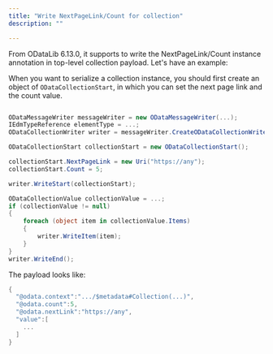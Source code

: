 ```yaml
---
title: "Write NextPageLink/Count for collection"
description: ""

---
```


From ODataLib 6.13.0, it supports to write the NextPageLink/Count instance annotation in top-level collection payload. Let's have an example:

When you want to serialize a collection instance, you should first create an object of `ODataCollectionStart`, in which you can set the next page link and the count value.

```C#

ODataMessageWriter messageWriter = new ODataMessageWriter(...);
IEdmTypeReference elementType = ...;
ODataCollectionWriter writer = messageWriter.CreateODataCollectionWriter(elementType);

ODataCollectionStart collectionStart = new ODataCollectionStart();

collectionStart.NextPageLink = new Uri("https://any");
collectionStart.Count = 5;

writer.WriteStart(collectionStart);

ODataCollectionValue collectionValue = ...;
if (collectionValue != null)
{
    foreach (object item in collectionValue.Items)
    {
        writer.WriteItem(item);
    }
}
writer.WriteEnd();
```

The payload looks like:

```C#
{
  "@odata.context":".../$metadata#Collection(...)",
  "@odata.count":5,
  "@odata.nextLink":"https://any",
  "value":[
    ...
  ]
}
```
